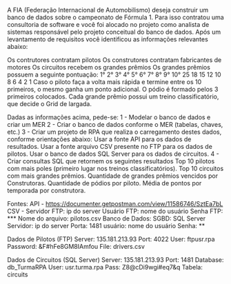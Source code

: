 A FIA (Federação Internacional de Automobilismo) deseja construir um banco de dados sobre o campeonato de Fórmula 1. 
Para isso contratou uma consultoria de software e você foi alocado no projeto como analista de sistemas responsável pelo projeto conceitual do banco de dados.
Após um levantamento de requisitos você identificou as informações relevantes abaixo:

Os contrutores contratam pilotos
Os construtores contratam fabricantes de motores
Os circuitos recebem os grandes prêmios
Os grandes prêmios possuem a seguinte pontuação:
1°	2°	3°	4°	5°	6°	7°	8°	9°	10°	
25	18	15	12	10	8	6	4	2	1
Caso o piloto faça a volta mais rápida e termine entre os 10 primeiros, o mesmo ganha um ponto adicional.
O pódio é formado pelos 3 primeiros colocados.
Cada grande prêmio possui um treino classificatório, que decide o Grid de largada.

Dadas as informações acima, pede-se:
1 - Modelar o banco de dados e criar um MER
2 - Criar o banco de dados conforme o MER (tabelas, chaves, etc.)
3 - Criar um projeto de RPA que realiza o carregamento destes dados, conforme orientações abaixo:
	Usar a fonte API para os dados de resultados.
	Usar a fonte arquivo CSV presente no FTP para os dados de pilotos.
	Usar o banco de dados SQL Server para os dados de circuitos.
4 - Criar consultas SQL que retornem os seguintes resultados
		Top 10 pilotos com mais poles (primeiro lugar nos treinos classificatórios).
		Top 10 circuitos com mais grandes prêmios.
		Quantidade de grandes prêmios vencidos por Construtoras.
		Quantidade de pódios por piloto.
		Média de pontos por temporada por construtora.
	
Fontes:
API - https://documenter.getpostman.com/view/11586746/SztEa7bL
CSV - Servidor FTP: ip do server 
	  Usuário FTP: nome do usuário
	  Senha FTP: ***
	  Nome do arquivo: pilotos.csv
Banco de Dados:
	  SGBD: SQL Server
	  Servidor: ip do server 
	  Porta: 1481
	  usuário: nome do usuário
	  Senha: **


Dados de Pilotos (FTP)
Server: 135.181.213.93
Port: 4022
User: ftpusr.rpa
Password: &F#hFe8GM8IAmfou
File: drivers.csv

Dados de Circuitos (SQL Server)
Server: 135.181.213.93
Port: 1481
Database: db_TurmaRPA
User: usr.turma.rpa
Pass: Z8@cDi9wgi#eq7&q
Tabela: circuits
